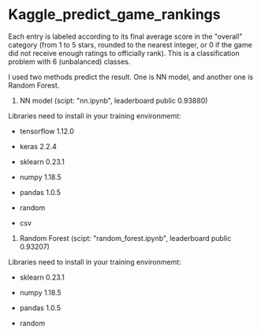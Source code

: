 # Kaggle_predict_game_rankings

Each entry is labeled according to its final average score in the "overall" category (from 1 to 5 stars, rounded to the nearest integer, or 0 if the game did not receive enough ratings to officially rank). This is a classification problem with 6 (unbalanced) classes.
  
I used two methods predict the result. One is NN model, and another one is Random Forest.

1. NN model (scipt: "nn.ipynb", leaderboard public 0.93880)

Libraries need to install in your training environmemt: 

- tensorflow 1.12.0

- keras 2.2.4

- sklearn 0.23.1

- numpy 1.18.5

- pandas 1.0.5

- random

- csv

1. Random Forest (scipt: "random_forest.ipynb", leaderboard public 0.93207)

Libraries need to install in your training environmemt: 

- sklearn 0.23.1

- numpy 1.18.5

- pandas 1.0.5

- random
